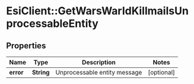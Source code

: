 # EsiClient::GetWarsWarIdKillmailsUnprocessableEntity

## Properties
Name | Type | Description | Notes
------------ | ------------- | ------------- | -------------
**error** | **String** | Unprocessable entity message | [optional] 


